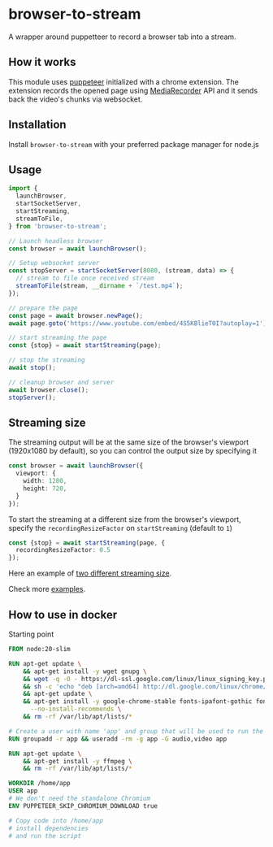 # browser-to-stream

A wrapper around puppetteer to record a browser tab into a stream.


## How it works

This module uses [puppeteer](https://github.com/puppeteer/puppeteer) initialized with a chrome extension. The extension records the opened page using [MediaRecorder](https://developer.mozilla.org/en-US/docs/Web/API/MediaRecorder/) API and it sends back the video's chunks via websocket.

## Installation
Install `browser-to-stream` with your preferred package manager for node.js

## Usage

```typescript
import {
  launchBrowser,
  startSocketServer,
  startStreaming,
  streamToFile,
} from 'browser-to-stream';

// Launch headless browser
const browser = await launchBrowser();

// Setup websocket server
const stopServer = startSocketServer(8080, (stream, data) => {
  // stream to file once received stream
  streamToFile(stream, __dirname + `/test.mp4`);
});

// prepare the page
const page = await browser.newPage();
await page.goto('https://www.youtube.com/embed/4S5KBlieT0I?autoplay=1');

// start streaming the page
const {stop} = await startStreaming(page);

// stop the streaming
await stop();

// cleanup browser and server
await browser.close();
stopServer();
```

## Streaming size

The streaming output will be at the same size of the browser's viewport (1920x1080 by default), so you can control the output size by specifying it

```typescript
const browser = await launchBrowser({
  viewport: {
    width: 1280,
    height: 720,
  }
});
```

To start the streaming at a different size from the browser's viewport, specify the `recordingResizeFactor` on `startStreaming` (default to `1`)
```typescript
const {stop} = await startStreaming(page, {
  recordingResizeFactor: 0.5
});
```
Here an example of [two different streaming size](./examples/record-to-file/different-outputs.ts).

Check more [examples](./examples/).


## How to use in docker

Starting point

```Dockerfile
FROM node:20-slim

RUN apt-get update \
    && apt-get install -y wget gnupg \
    && wget -q -O - https://dl-ssl.google.com/linux/linux_signing_key.pub | apt-key add - \
    && sh -c 'echo "deb [arch=amd64] http://dl.google.com/linux/chrome/deb/ stable main" >> /etc/apt/sources.list.d/google.list' \
    && apt-get update \
    && apt-get install -y google-chrome-stable fonts-ipafont-gothic fonts-wqy-zenhei fonts-thai-tlwg fonts-kacst fonts-freefont-ttf libxss1 \
      --no-install-recommends \
    && rm -rf /var/lib/apt/lists/*

# Create a user with name 'app' and group that will be used to run the app
RUN groupadd -r app && useradd -rm -g app -G audio,video app

RUN apt-get update \
    && apt-get install -y ffmpeg \
    && rm -rf /var/lib/apt/lists/*

WORKDIR /home/app
USER app
# We don't need the standalone Chromium
ENV PUPPETEER_SKIP_CHROMIUM_DOWNLOAD true

# Copy code into /home/app
# install dependencies
# and run the script
```